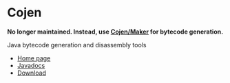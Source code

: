 Cojen
=====

**No longer maintained. Instead, use [Cojen/Maker](https://github.com/cojen/Maker) for bytecode generation.**

Java bytecode generation and disassembly tools

* [Home page](https://github.com/cojen/Cojen/wiki)
* [Javadocs](https://cojen.github.com/Cojen/javadoc/overview-summary.html)
* [Download](https://sourceforge.net/projects/cojen/files/cojen/2.2.3/)
